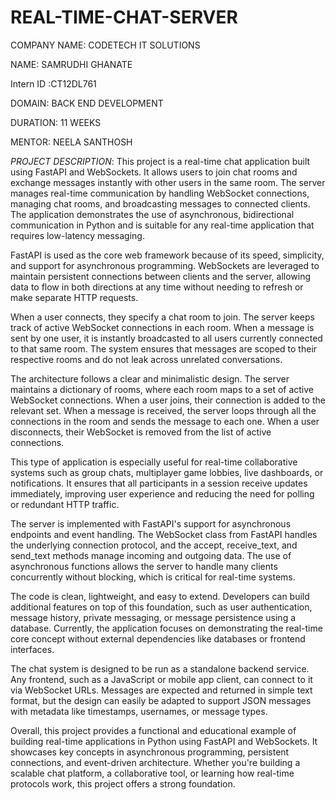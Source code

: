 # REAL-TIME-CHAT-SERVER

COMPANY NAME: CODETECH IT SOLUTIONS

NAME: SAMRUDHI GHANATE

Intern ID :CT12DL761

DOMAIN: BACK END DEVELOPMENT

DURATION: 11 WEEKS

MENTOR: NEELA SANTHOSH

*PROJECT DESCRIPTION*: This project is a real-time chat application built using FastAPI and WebSockets. It allows users to join chat rooms and exchange messages instantly with other users in the same room. The server manages real-time communication by handling WebSocket connections, managing chat rooms, and broadcasting messages to connected clients. The application demonstrates the use of asynchronous, bidirectional communication in Python and is suitable for any real-time application that requires low-latency messaging.

FastAPI is used as the core web framework because of its speed, simplicity, and support for asynchronous programming. WebSockets are leveraged to maintain persistent connections between clients and the server, allowing data to flow in both directions at any time without needing to refresh or make separate HTTP requests.

When a user connects, they specify a chat room to join. The server keeps track of active WebSocket connections in each room. When a message is sent by one user, it is instantly broadcasted to all users currently connected to that same room. The system ensures that messages are scoped to their respective rooms and do not leak across unrelated conversations.

The architecture follows a clear and minimalistic design. The server maintains a dictionary of rooms, where each room maps to a set of active WebSocket connections. When a user joins, their connection is added to the relevant set. When a message is received, the server loops through all the connections in the room and sends the message to each one. When a user disconnects, their WebSocket is removed from the list of active connections.

This type of application is especially useful for real-time collaborative systems such as group chats, multiplayer game lobbies, live dashboards, or notifications. It ensures that all participants in a session receive updates immediately, improving user experience and reducing the need for polling or redundant HTTP traffic.

The server is implemented with FastAPI's support for asynchronous endpoints and event handling. The WebSocket class from FastAPI handles the underlying connection protocol, and the accept, receive_text, and send_text methods manage incoming and outgoing data. The use of asynchronous functions allows the server to handle many clients concurrently without blocking, which is critical for real-time systems.

The code is clean, lightweight, and easy to extend. Developers can build additional features on top of this foundation, such as user authentication, message history, private messaging, or message persistence using a database. Currently, the application focuses on demonstrating the real-time core concept without external dependencies like databases or frontend interfaces.

The chat system is designed to be run as a standalone backend service. Any frontend, such as a JavaScript or mobile app client, can connect to it via WebSocket URLs. Messages are expected and returned in simple text format, but the design can easily be adapted to support JSON messages with metadata like timestamps, usernames, or message types.

Overall, this project provides a functional and educational example of building real-time applications in Python using FastAPI and WebSockets. It showcases key concepts in asynchronous programming, persistent connections, and event-driven architecture. Whether you're building a scalable chat platform, a collaborative tool, or learning how real-time protocols work, this project offers a strong foundation.

